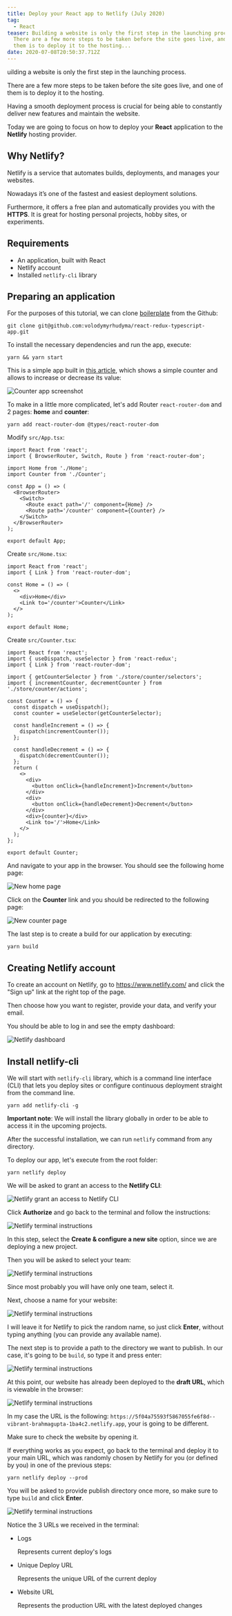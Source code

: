 ```yaml
---
title: Deploy your React app to Netlify (July 2020)
tag:
  - React
teaser: Building a website is only the first step in the launching process.
  There are a few more steps to be taken before the site goes live, and one of
  them is to deploy it to the hosting...
date: 2020-07-08T20:50:37.712Z
---
```

uilding a website is only the first step in the launching process.

There are a few more steps to be taken before the site goes live, and one of them is to deploy it to the hosting.

Having a smooth deployment process is crucial for being able to constantly deliver new features and maintain the website.

Today we are going to focus on how to deploy your **React** application to the **Netlify** hosting provider.

## Why Netlify?

Netlify is a service that automates builds, deployments, and manages your websites.

Nowadays it’s one of the fastest and easiest deployment solutions.

Furthermore, it offers a free plan and automatically provides you with the **HTTPS**. It is great for hosting personal projects, hobby sites, or experiments.

## Requirements

* An application, built with React
* Netlify account
* Installed `netlify-cli` library

## Preparing an application

For the purposes of this tutorial, we can clone [boilerplate](https://github.com/volodymyrhudyma/react-redux-typescript-app) from the Github:

`git clone git@github.com:volodymyrhudyma/react-redux-typescript-app.git`

To install the necessary dependencies and run the app, execute:

`yarn && yarn start`

This is a simple app built in [this article](/2020-06-11-add-redux-with-typescript-to-your-react-applicaton-june-2020/), which shows a simple counter and allows to increase or decrease its value:

![Counter app screenshot](/img/screenshot-2020-07-07-at-17.48.43.png "Counter app screenshot")

To make in a little more complicated, let's add Router `react-router-dom` and 2 pages: **home** and **counter**:

`yarn add react-router-dom @types/react-router-dom`

Modify `src/App.tsx`:

```tsx
import React from 'react';
import { BrowserRouter, Switch, Route } from 'react-router-dom';

import Home from './Home';
import Counter from './Counter';

const App = () => (
  <BrowserRouter>
    <Switch>
      <Route exact path='/' component={Home} />
      <Route path='/counter' component={Counter} />
    </Switch>
  </BrowserRouter>
);

export default App;
```

Create `src/Home.tsx`:

```tsx
import React from 'react';
import { Link } from 'react-router-dom';

const Home = () => (
  <>
    <div>Home</div>
    <Link to='/counter'>Counter</Link>
  </>
);

export default Home;
```

Create `src/Counter.tsx`:

```tsx
import React from 'react';
import { useDispatch, useSelector } from 'react-redux';
import { Link } from 'react-router-dom';

import { getCounterSelector } from './store/counter/selectors';
import { incrementCounter, decrementCounter } from './store/counter/actions';

const Counter = () => {
  const dispatch = useDispatch();
  const counter = useSelector(getCounterSelector);

  const handleIncrement = () => {
    dispatch(incrementCounter());
  };

  const handleDecrement = () => {
    dispatch(decrementCounter());
  };
  return (
    <>
      <div>
        <button onClick={handleIncrement}>Increment</button>
      </div>
      <div>
        <button onClick={handleDecrement}>Decrement</button>
      </div>
      <div>{counter}</div>
      <Link to='/'>Home</Link>
    </>
  );
};

export default Counter;
```

And navigate to your app in the browser. You should see the following home page:

![New home page](/img/screenshot-2020-07-07-at-18.12.18.png "New home page")

Click on the **Counter** link and you should be redirected to the following page:

![New counter page](/img/screenshot-2020-07-07-at-18.12.23.png "New counter page")

The last step is to create a build for our application by executing:

`yarn build`

## Creating Netlify account

To create an account on Netlify, go to <https://www.netlify.com/> and click the "Sign up" link at the right top of the page.

Then choose how you want to register, provide your data, and verify your email.

You should be able to log in and see the empty dashboard:

![Netlify dashboard](/img/screenshot-2020-07-07-at-17.52.16.png "Netlify dashboard")

## Install netlify-cli

We will start with `netlify-cli` library, which is a command line interface (CLI) that lets you deploy sites or configure continuous deployment straight from the command line.

`yarn add netlify-cli -g`

**Important note**: We will install the library globally in order to be able to access it in the upcoming projects.

After the successful installation, we can run `netlify` command from any directory.

To deploy our app, let's execute from the root folder:

`yarn netlify deploy`

We will be asked to grant an access to the **Netlify CLI**:

![Netlify grant an access to Netlify CLI](/img/screenshot-2020-07-07-at-18.35.52.png "Netlify grant an access to Netlify CLI")

Click **Authorize** and go back to the terminal and follow the instructions:

![Netlify terminal instructions](/img/screenshot-2020-07-07-at-18.38.29.png "Netlify terminal instructions")

In this step, select the **Create & configure a new site** option, since we are deploying a new project.

Then you will be asked to select your team:

![Netlify terminal instructions](/img/screenshot-2020-07-07-at-18.40.44.png "Netlify terminal instructions")

Since most probably you will have only one team, select it.

Next, choose a name for your website:

![Netlify terminal instructions](/img/screenshot-2020-07-07-at-18.42.16.png "Netlify terminal instructions")

I will leave it for Netlify to pick the random name, so just click **Enter**, without typing anything (you can provide any available name).

The next step is to provide a path to the directory we want to publish. In our case, it's going to be `build`, so type it and press enter:

![Netlify terminal instructions](/img/screenshot-2020-07-07-at-18.46.45.png "Netlify terminal instructions")

At this point, our website has already been deployed to the **draft URL**, which is viewable in the browser:

![Netlify terminal instructions](/img/screenshot-2020-07-07-at-18.48.44.png "Netlify terminal instructions")

In my case the URL is the following: `https://5f04a75593f5867055fe6f8d--vibrant-brahmagupta-1ba4c2.netlify.app`, your is going to be different.

Make sure to check the website by opening it.

If everything works as you expect, go back to the terminal and deploy it to your main URL, which was randomly chosen by Netlify for you (or defined by you) in one of the previous steps:

`yarn netlify deploy --prod`

You will be asked to provide publish directory once more, so make sure to type `build` and click **Enter**.

![Netlify terminal instructions](/img/screenshot-2020-07-07-at-18.53.19.png "Netlify terminal instructions")

Notice the 3 URLs we received in the terminal:

* Logs

  Represents current deploy's logs
* Unique Deploy URL

  Represents the unique URL of the current deploy
* Website URL

  Represents the production URL with the latest deployed changes